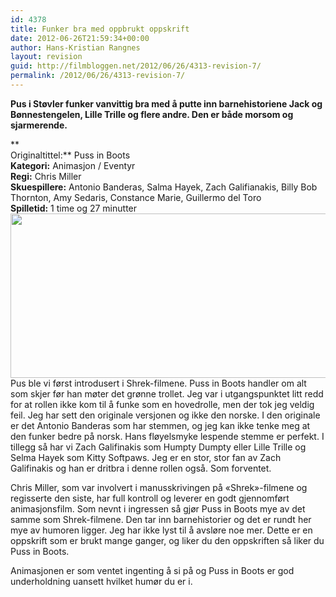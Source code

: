 ```yaml
---
id: 4378
title: Funker bra med oppbrukt oppskrift
date: 2012-06-26T21:59:34+00:00
author: Hans-Kristian Rangnes
layout: revision
guid: http://filmbloggen.net/2012/06/26/4313-revision-7/
permalink: /2012/06/26/4313-revision-7/
---
```

**Pus i Støvler funker vanvittig bra med å putte inn barnehistoriene Jack og Bønnestengelen, Lille Trille og flere andre. Den er både morsom og sjarmerende.**<!--more-->

**  
Originaltittel:** Puss in Boots  
**Kategori:** Animasjon / Eventyr  
**Regi:** Chris Miller  
**Skuespillere:** Antonio Banderas, Salma Hayek, Zach Galifianakis, Billy Bob Thornton, Amy Sedaris, Constance Marie, Guillermo del Toro  
**Spilletid:** 1 time og 27 minutter  
<a href="http://filmbloggen.net/2012/06/26/funker-selv-med-oppbrukt-historie/puss-in-boots/" rel="attachment wp-att-4371"><img class="alignnone size-large wp-image-4371" src="http://filmbloggen.net/wp-content/uploads//2012/06/puss-in-boots-620x263.jpg" alt="" width="620" height="263" /></a>  
Pus ble vi først introdusert i Shrek-filmene. Puss in Boots handler om alt som skjer før han møter det grønne trollet. Jeg var i utgangspunktet litt redd for at rollen ikke kom til å funke som en hovedrolle, men der tok jeg veldig feil. Jeg har sett den originale versjonen og ikke den norske. I den originale er det Antonio Banderas som har stemmen, og jeg kan ikke tenke meg at den funker bedre på norsk. Hans fløyelsmyke lespende stemme er perfekt. I tillegg så har vi Zach Galifinakis som Humpty Dumpty eller Lille Trille og Selma Hayek som Kitty Softpaws. Jeg er en stor, stor fan av Zach Galifinakis og han er dritbra i denne rollen også. Som forventet.

Chris Miller, som var involvert i manusskrivingen på «Shrek»-filmene og regisserte den siste, har full kontroll og leverer en godt gjennomført animasjonsfilm. Som nevnt i ingressen så gjør Puss in Boots mye av det samme som Shrek-filmene. Den tar inn barnehistorier og det er rundt her mye av humoren ligger. Jeg har ikke lyst til å avsløre noe mer. Dette er en oppskrift som er brukt mange ganger, og liker du den oppskriften så liker du Puss in Boots.

Animasjonen er som ventet ingenting å si på og Puss in Boots er god underholdning uansett hvilket humør du er i.

<div class="video-shortcode">
</div>